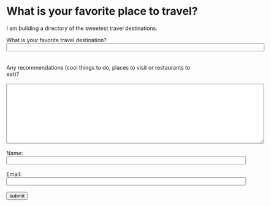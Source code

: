 
<!DOCTYPE html> 

<html> 
<head> 
<title>Home Questionnaire<span id="selection-marker-1" class="redactor-selection-marker"></span></title>
<script>
  !function(){var analytics=window.analytics=window.analytics||[];if(!analytics.initialize)if(analytics.invoked)window.console&&console.error&&console.error("Segment snippet included twice.");else{analytics.invoked=!0;analytics.methods=["trackSubmit","trackClick","trackLink","trackForm","pageview","identify","reset","group","track","ready","alias","debug","page","once","off","on","addSourceMiddleware","addIntegrationMiddleware","setAnonymousId","addDestinationMiddleware"];analytics.factory=function(e){return function(){var t=Array.prototype.slice.call(arguments);t.unshift(e);analytics.push(t);return analytics}};for(var e=0;e<analytics.methods.length;e++){var key=analytics.methods[e];analytics[key]=analytics.factory(key)}analytics.load=function(key,e){var t=document.createElement("script");t.type="text/javascript";t.async=!0;t.src="https://cdn.segment.com/analytics.js/v1/" + key + "/analytics.min.js";var n=document.getElementsByTagName("script")[0];n.parentNode.insertBefore(t,n);analytics._loadOptions=e};analytics._writeKey="F0N3E5DjaOrqjUYsK5nHWBB030P7SlU4";;analytics.SNIPPET_VERSION="4.15.3";
  analytics.load("QEKMaD5Drf8R9KD8dWPMtjT6RudJN1Nr");
  analytics.page();
  }}();
</script>
</head> 

<body> 
<h1>What is your favorite place to travel?</h1> 
<p>I am building a directory of the sweetest travel destinations.</p> 

<form name="travel" onsubmit="identify(event)"> What is your favorite travel destination? <input name="destination" required="" size="81" type="text"/> 
<br><br><br> 
Any recommendations (cool things to do, places to visit or restaurants to eat)? 
<br><br> 
<textarea cols="81" name="details" required="" rows="10"> </textarea> 
<br><br> 
Name: <input name="fullname" required="" size="75" type="text"/> 
<br><br> 
Email: <input name="email" required="" size="75" type="email"/> 
<br><br> <input name="submit" type="submit" value="submit"/> </form> 

<script type="text/javascript"> 
  function identify(e){ 

    e.preventDefault(); 
    var form = e.target; 
    var email = form["email"].value; 
    var fullname = form["fullname"].value; 
    var destination = form["destination"].value; 
    var details = form["details"].value; 
    var user = { 
      email: email, 
      name: fullname, 
      destination: 
      destination, 
      details: details 
    }; 
    // Placeholder for an Identify call
    analytics.identify('1234', { 
      email: email, 
      name: fullname 
    }); 
    // Placeholder for a Track call
    analytics.track('destination submitted', user, function() { 
      window.location.href = ""; 
    });

    // // Ecommerce Events
    analytics.track('Products Searched', {
     query: 'monopoly'
    });

    analytics.track('Product List Viewed', {
      list_id: 'hot_deals_1',
      category: 'Deals',
      products: [ {
        product_id: '507f1f77bcf86cd799439011',
        sku: '45790-32',
        name: 'Monopoly: 3rd Edition',
        price: 19,
        position: 1,
        category: 'Games',
        url: 'https://www.example.com/product/path',
        image_url: 'https://www.example.com/product/path.jpg'
      }, {
        product_id: '505bd76785ebb509fc183733',
        sku: '46493-32',
        name: 'Uno Card Game',
        price: 3,
        position: 2,
        category: 'Games'
    } ] });

    analytics.track('Product Viewed', {
      product_id: '507f1f77bcf86cd799439011',
      sku: 'G-32',
      category: 'Games',
      name: 'Monopoly: 3rd Edition',
      brand: 'Hasbro',
      variant: '200 pieces',
      price: 18.99,
      quantity: 1,
      coupon: 'MAYDEALS',
      currency: 'usd',
      position: 3,
      value: 18.99,
      url: 'https://www.example.com/product/path',
      image_url: 'https://www.example.com/product/path.jpg'
    });

    analytics.track('Product Added', {
      cart_id: 'skdjsidjsdkdj29j',
      product_id: '507f1f77bcf86cd799439011',
      sku: 'G-32',
      category: 'Games',
      name: 'Monopoly: 3rd Edition',
      brand: 'Hasbro',
      variant: '200 pieces',
      price: 18.99,
      quantity: 1,
      coupon: 'MAYDEALS',
      position: 3,
      url: 'https://www.example.com/product/path',
      image_url: 'https://www.example.com/product/path.jpg'
    });

    analytics.track('Order Completed', {
      checkout_id: 'fksdjfsdjfisjf9sdfjsd9f',
      order_id: '50314b8e9bcf000000000000',
      affiliation: 'Google Store',
      total: 27.50,
      subtotal: 22.50,
      revenue: 25.00,
      shipping: 3,
      tax: 2,
      discount: 2.5,
      coupon: 'hasbros',
      currency: 'USD',
      products: [
        {
          product_id: '507f1f77bcf86cd799439011',
          sku: '45790-32',
          name: 'Monopoly: 3rd Edition',
          price: 19,
          quantity: 1,
          category: 'Games',
          url: 'https://www.example.com/product/path',
          image_url: 'https://www.example.com/product/path.jpg'
        }
      ]
    });
  }

</script> 

</body> 
</html>
